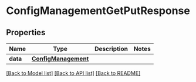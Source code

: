 # ConfigManagementGetPutResponse

## Properties
Name | Type | Description | Notes
------------ | ------------- | ------------- | -------------
**data** | [**ConfigManagement**](ConfigManagement.md) |  | 

[[Back to Model list]](../README.md#documentation-for-models) [[Back to API list]](../README.md#documentation-for-api-endpoints) [[Back to README]](../README.md)

